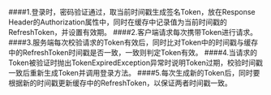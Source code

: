 ####1.登录时，密码验证通过，取当前时间戳生成签名Token，放在Response Header的Authorization属性中，同时在缓存中记录值为当前时间戳的RefreshToken，并设置有效期。
####2.客户端请求每次携带Token进行请求。
####3.服务端每次校验请求的Token有效后，同时比对Token中的时间戳与缓存中的RefreshToken时间戳是否一致，一致则判定Token有效。
####4.当请求的Token被验证时抛出TokenExpiredException异常时说明Token过期，校验时间戳一致后重新生成Token并调用登录方法。
####5.每次生成新的Token后，同时要根据新的时间戳更新缓存中的RefreshToken，以保证两者时间戳一致。